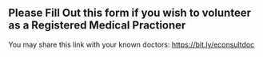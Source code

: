 ## Please Fill Out this form if you wish to volunteer as a Registered Medical Practioner

You may share this link with your known doctors: https://bit.ly/econsultdoc

